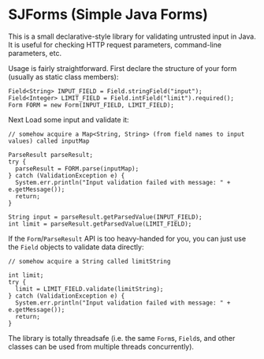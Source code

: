 # SJForms (Simple Java Forms)

This is a small declarative-style library for validating untrusted input in Java. It is useful for checking HTTP request parameters, command-line parameters, etc.

Usage is fairly straightforward. First declare the structure of your form (usually as static class members):

    Field<String> INPUT_FIELD = Field.stringField("input");
    Field<Integer> LIMIT_FIELD = Field.intField("limit").required();
    Form FORM = new Form(INPUT_FIELD, LIMIT_FIELD);
 
Next Load some input and validate it:
 
    // somehow acquire a Map<String, String> (from field names to input values) called inputMap
 
    ParseResult parseResult;
    try {
      parseResult = FORM.parse(inputMap);
    } catch (ValidationException e) {
      System.err.println("Input validation failed with message: " + e.getMessage());
      return;
    }

    String input = parseResult.getParsedValue(INPUT_FIELD);
    int limit = parseResult.getParsedValue(LIMIT_FIELD);

If the `Form`/`ParseResult` API is too heavy-handed for you, you can just use the `Field` objects to validate data directly:

    // somehow acquire a String called limitString
    
    int limit;
    try {
      limit = LIMIT_FIELD.validate(limitString);
    } catch (ValidationException e) {
      System.err.println("Input validation failed with message: " + e.getMessage());
      return;
    }

The library is totally threadsafe (i.e. the same `Form`s, `Field`s, and other classes can be used from multiple threads concurrently).
